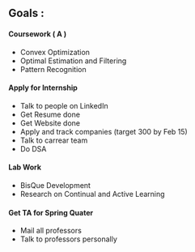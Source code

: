 ## Goals : 

#### Coursework ( A )
- Convex Optimization 
- Optimal Estimation and Filtering 
- Pattern Recognition

#### Apply for Internship
- Talk to people on LinkedIn 
- Get Resume done
- Get Website done
- Apply and track companies (target 300 by Feb 15)
- Talk to carrear team
- Do DSA

#### Lab Work 
- BisQue Development 
- Research on Continual and Active Learning

#### Get TA for Spring Quater 
- Mail all professors 
- Talk to professors personally 



